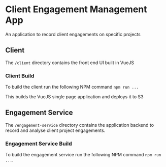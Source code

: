 # Client Engagement Management App

An application to record client engagements on specific projects

## Client

The `/client` directory contains the front end UI built in VueJS

### Client Build

To build the client run the following NPM command `npm run ...`

This builds the VueJS single page application and deploys it to S3

## Engagement Service

The `/engagement-service` directory contains the application backend to record and analyse client project engagements.

### Engagement Service Build

To build the engagement service run the following NPM command `npm run ...`.
